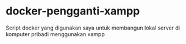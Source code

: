 # docker-pengganti-xampp
Script docker yang digunakan saya untuk membangun lokal server di komputer pribadi menggunakan xampp
